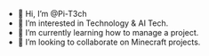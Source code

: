 - 👋 Hi, I’m @Pi-T3ch
- 👀 I’m interested in Technology & AI Tech.
- 🌱 I’m currently learning how to manage a project.
- 💞️ I’m looking to collaborate on Minecraft projects.
